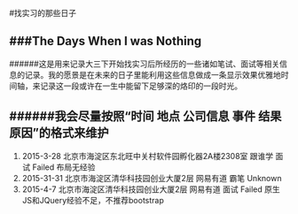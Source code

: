 #找实习的那些日子

###The Days When I was Nothing 
---
######这是用来记录大三下开始找实习后所经历的一些诸如笔试、面试等相关信息的记录。我的愿景是在未来的日子里能利用这些信息做成一条显示效果优雅地时间轴，来记录这一段或许在一生中能留下足够深的烙印的一段时光。

######我会尽量按照“时间 地点 公司信息 事件 结果 原因”的格式来维护  
---
1. 2015-3-28  北京市海淀区东北旺中关村软件园孵化器2A楼2308室 跟谁学   面试 Failed 布局无经验
2. 2015-31-31 北京市海淀区清华科技园创业大厦2层             网易有道 霸笔 Unknown
3. 2015-4-7	  北京市海淀区清华科技园创业大厦2层				网易有道 面试 Failed 原生JS和JQuery经验不足，不推荐bootstrap